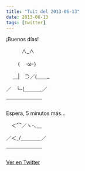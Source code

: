 ```yaml
---
title: "Tuit del 2013-06-13"
date: 2013-06-13
tags: [twitter]
---
```


¡Buenos días!

　　　∧_∧

　　 (　･ω･)　

　 ＿|　⊃／(＿＿_

／　└-(＿＿＿_／

￣￣￣￣￣￣￣

Espera, 5 minutos más…



　＜⌒／ヽ-､_＿_

／＜_/＿＿＿＿／

￣￣￣￣￣￣￣



[Ver en Twitter](https://twitter.com/i/web/status/345057095382614016)
